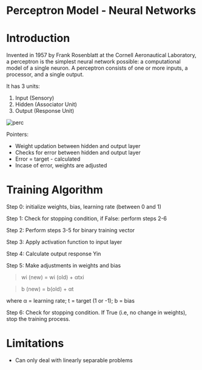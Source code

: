 # Perceptron Model - Neural Networks

# Introduction
Invented in 1957 by Frank Rosenblatt at the Cornell Aeronautical Laboratory, a perceptron is the simplest neural network possible: a computational model of a single neuron. A perceptron consists of one or more inputs, a processor, and a single output.

It has 3 units:

1.   Input (Sensory)
2.   Hidden (Associator Unit)
3.   Output (Response Unit)

![perc](https://user-images.githubusercontent.com/49631121/157913894-a56222e9-74ea-4c89-be2a-ab031bb0a3b7.png)

Pointers:

* Weight updation between hidden and output layer
* Checks for error between hidden and output layer
* Error = target - calculated
* Incase of error, weights are adjusted

# Training Algorithm

Step 0: initialize weights, bias, learning rate (between 0 and 1)

Step 1: Check for stopping condition, if False: perform steps 2-6 

Step 2: Perform steps 3-5 for binary training vector

Step 3: Apply activation function to input layer

Step 4: Calculate output response Yin

Step 5: Make adjustments in weights and bias

> wi (new) = wi (old) + αtxi

> b (new) = b(old) + αt

where α = learning rate;
      t = target (1 or -1);
      b = bias

Step 6: Check for stopping condition. If True (i.e, no change in weights), stop the training process.

# Limitations

* Can only deal with linearly separable problems

